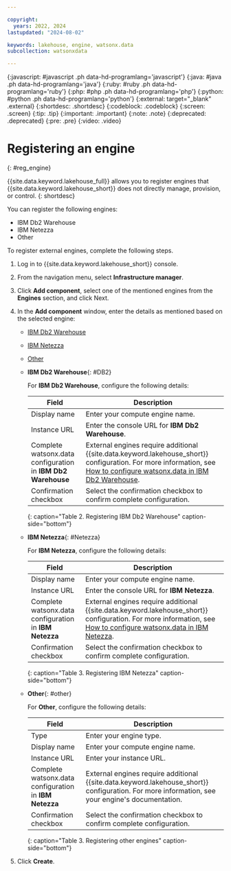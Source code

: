 ```yaml
---

copyright:
  years: 2022, 2024
lastupdated: "2024-08-02"

keywords: lakehouse, engine, watsonx.data
subcollection: watsonxdata

---
```


{:javascript: #javascript .ph data-hd-programlang='javascript'}
{:java: #java .ph data-hd-programlang='java'}
{:ruby: #ruby .ph data-hd-programlang='ruby'}
{:php: #php .ph data-hd-programlang='php'}
{:python: #python .ph data-hd-programlang='python'}
{:external: target="_blank" .external}
{:shortdesc: .shortdesc}
{:codeblock: .codeblock}
{:screen: .screen}
{:tip: .tip}
{:important: .important}
{:note: .note}
{:deprecated: .deprecated}
{:pre: .pre}
{:video: .video}

# Registering an engine
{: #reg_engine}

{{site.data.keyword.lakehouse_full}} allows you to register engines that {{site.data.keyword.lakehouse_short}} does not directly manage, provision, or control.
{: shortdesc}

You can register the following engines:

   * IBM Db2 Warehouse
   * IBM Netezza
   * Other

To register external engines, complete the following steps.

1. Log in to {{site.data.keyword.lakehouse_short}} console.

2. From the navigation menu, select **Infrastructure manager**.

3. Click **Add component**, select one of the mentioned engines from the **Engines** section, and click Next.

4. In the **Add component** window, enter the details as mentioned based on the selected engine:

    * [IBM Db2 Warehouse](#DB2)
    * [IBM Netezza](#Netezza)
    * [Other](#other)

    * **IBM Db2 Warehouse**{: #DB2}

      For **IBM Db2 Warehouse**, configure the following details:

      | Field      | Description    |
      |--------------------------------|--------------------------------------------------------------------------------------------|
      | Display name   | Enter your compute engine name.  |
      | Instance URL | Enter the console URL for **IBM Db2 Warehouse**.  |
      | Complete watsonx.data configuration in **IBM Db2 Warehouse**  | External engines require additional {{site.data.keyword.lakehouse_short}} configuration. For more information, see [How to configure watsonx.data in IBM Db2 Warehouse](https://www.ibm.com/docs/en/db2woc?topic=tables-accessing-watsonxdata). |
      | Confirmation checkbox | Select the confirmation checkbox to confirm complete configuration. |
      {: caption="Table 2. Registering IBM Db2 Warehouse" caption-side="bottom"}

    * **IBM Netezza**{: #Netezza}

      For **IBM Netezza**, configure the following details:

      | Field      | Description    |
      |--------------------------------|--------------------------------------------------------------------------------------------|
      | Display name   | Enter your compute engine name.  |
      | Instance URL | Enter the console URL for **IBM Netezza**.  |
      | Complete watsonx.data configuration in **IBM Netezza**  | External engines require additional {{site.data.keyword.lakehouse_short}} configuration. For more information, see [How to configure watsonx.data in IBM Netezza](https://cloud.ibm.com/docs/netezza?topic=netezza-integratenps_watsonx.data). |
      | Confirmation checkbox | Select the confirmation checkbox to confirm complete configuration. |
      {: caption="Table 3. Registering IBM Netezza" caption-side="bottom"}

    * **Other**{: #other}

      For **Other**, configure the following details:

      | Field      | Description    |
      |--------------------------------|--------------------------------------------------------------------------------------------|
      | Type   | Enter your engine type.  |
      | Display name   | Enter your compute engine name.  |
      | Instance URL | Enter your instance URL.  |
      | Complete watsonx.data configuration in **IBM Netezza**  | External engines require additional {{site.data.keyword.lakehouse_short}} configuration. For more information, see your engine's documentation. |
      | Confirmation checkbox | Select the confirmation checkbox to confirm complete configuration. |
      {: caption="Table 3. Registering other engines" caption-side="bottom"}

6. Click **Create**.
